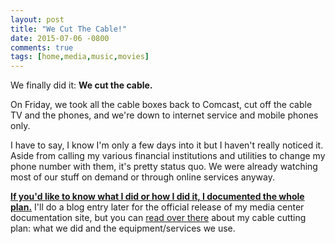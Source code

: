 ```yaml
---
layout: post
title: "We Cut The Cable!"
date: 2015-07-06 -0800
comments: true
tags: [home,media,music,movies]
---
```

We finally did it: **We cut the cable.**

On Friday, we took all the cable boxes back to Comcast, cut off the cable TV and the phones, and we're down to internet service and mobile phones only.

I have to say, I know I'm only a few days into it but I haven't really noticed it. Aside from calling my various financial institutions and utilities to change my phone number with them, it's pretty status quo. We were already watching most of our stuff on demand or through online services anyway.

**[If you'd like to know what I did or how I did it, I documented the whole plan.](http://illigmediacenter.readthedocs.io/en/latest/plans/cuttingthecable.html)** I'll do a blog entry later for the official release of my media center documentation site, but you can [read over there](http://illigmediacenter.readthedocs.io/en/latest/plans/cuttingthecable.html) about my cable cutting plan: what we did and the equipment/services we use.
